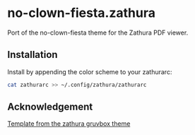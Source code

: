 # no-clown-fiesta.zathura
Port of the no-clown-fiesta theme for the Zathura PDF viewer.

## Installation

Install by appending the color scheme to your zathurarc:

```sh
cat zathurarc >> ~/.config/zathura/zathurarc
```

## Acknowledgement

[Template from the zathura gruvbox theme](https://github.com/eastack/zathura-gruvbox/tree/master)
